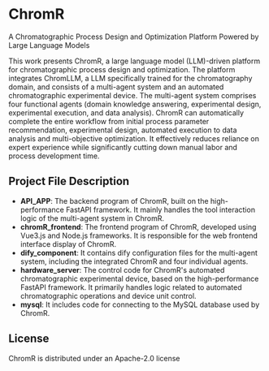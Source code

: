 # ChromR  
A Chromatographic Process Design and Optimization Platform Powered by Large Language Models  


This work presents ChromR, a large language model (LLM)-driven platform for chromatographic process design and optimization. The platform integrates ChromLLM, a LLM specifically trained for the chromatography domain, and consists of a multi-agent system and an automated chromatographic experimental device. The multi-agent system comprises four functional agents (domain knowledge answering, experimental design, experimental execution, and data analysis). ChromR can automatically complete the entire workflow from initial process parameter recommendation, experimental design, automated execution to data analysis and multi-objective optimization. It effectively reduces reliance on expert experience while significantly cutting down manual labor and process development time.  


## Project File Description  
- **API_APP**: The backend program of ChromR, built on the high-performance FastAPI framework. It mainly handles the tool interaction logic of the multi-agent system in ChromR.  
- **chromR_frontend**: The frontend program of ChromR, developed using Vue3.js and Node.js frameworks. It is responsible for the web frontend interface display of ChromR.  
- **dify_component**: It contains dify configuration files for the multi-agent system, including the integrated ChromR and four individual agents.  
- **hardware_server**: The control code for ChromR's automated chromatographic experimental device, based on the high-performance FastAPI framework. It primarily handles logic related to automated chromatographic operations and device unit control.  
- **mysql**: It includes code for connecting to the MySQL database used by ChromR.  


## License  
ChromR is distributed under an Apache-2.0 license
